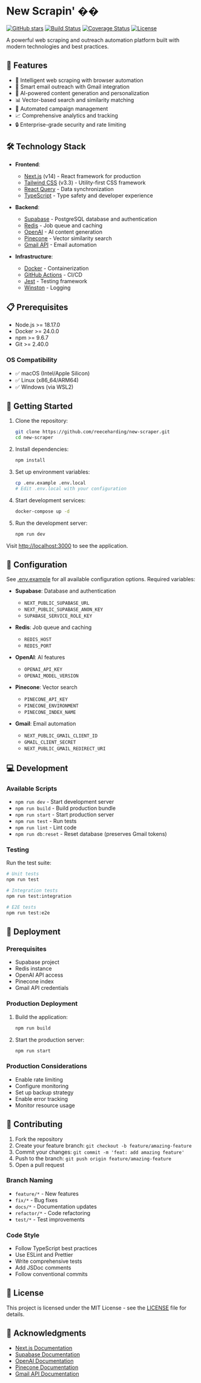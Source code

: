 # New Scrapin' ��

[![GitHub stars](https://img.shields.io/github/stars/reeceharding/new-scraper?style=social)](https://github.com/reeceharding/new-scraper/stargazers)
[![Build Status](https://github.com/reeceharding/new-scraper/workflows/CI/badge.svg)](https://github.com/reeceharding/new-scraper/actions)
[![Coverage Status](https://coveralls.io/repos/github/reeceharding/new-scraper/badge.svg?branch=main)](https://coveralls.io/github/reeceharding/new-scraper?branch=main)
[![License](https://img.shields.io/github/license/reeceharding/new-scraper)](https://github.com/reeceharding/new-scraper/blob/main/LICENSE)

A powerful web scraping and outreach automation platform built with modern technologies and best practices.

## 🎯 Features

- 🤖 Intelligent web scraping with browser automation
- 📧 Smart email outreach with Gmail integration
- 🧠 AI-powered content generation and personalization
- 📊 Vector-based search and similarity matching
- 🔄 Automated campaign management
- 📈 Comprehensive analytics and tracking
- 🔒 Enterprise-grade security and rate limiting

## 🛠️ Technology Stack

- **Frontend**:
  - [Next.js](https://nextjs.org/) (v14) - React framework for production
  - [Tailwind CSS](https://tailwindcss.com/) (v3.3) - Utility-first CSS framework
  - [React Query](https://tanstack.com/query/latest) - Data synchronization
  - [TypeScript](https://www.typescriptlang.org/) - Type safety and developer experience

- **Backend**:
  - [Supabase](https://supabase.com/) - PostgreSQL database and authentication
  - [Redis](https://redis.io/) - Job queue and caching
  - [OpenAI](https://openai.com/) - AI content generation
  - [Pinecone](https://www.pinecone.io/) - Vector similarity search
  - [Gmail API](https://developers.google.com/gmail/api) - Email automation

- **Infrastructure**:
  - [Docker](https://www.docker.com/) - Containerization
  - [GitHub Actions](https://github.com/features/actions) - CI/CD
  - [Jest](https://jestjs.io/) - Testing framework
  - [Winston](https://github.com/winstonjs/winston) - Logging

## 📋 Prerequisites

- Node.js >= 18.17.0
- Docker >= 24.0.0
- npm >= 9.6.7
- Git >= 2.40.0

### OS Compatibility

- ✅ macOS (Intel/Apple Silicon)
- ✅ Linux (x86_64/ARM64)
- ✅ Windows (via WSL2)

## 🚀 Getting Started

1. Clone the repository:
   ```bash
   git clone https://github.com/reeceharding/new-scraper.git
   cd new-scraper
   ```

2. Install dependencies:
   ```bash
   npm install
   ```

3. Set up environment variables:
   ```bash
   cp .env.example .env.local
   # Edit .env.local with your configuration
   ```

4. Start development services:
   ```bash
   docker-compose up -d
   ```

5. Run the development server:
   ```bash
   npm run dev
   ```

Visit [http://localhost:3000](http://localhost:3000) to see the application.

## 🔧 Configuration

See [.env.example](.env.example) for all available configuration options. Required variables:

- **Supabase**: Database and authentication
  - `NEXT_PUBLIC_SUPABASE_URL`
  - `NEXT_PUBLIC_SUPABASE_ANON_KEY`
  - `SUPABASE_SERVICE_ROLE_KEY`

- **Redis**: Job queue and caching
  - `REDIS_HOST`
  - `REDIS_PORT`

- **OpenAI**: AI features
  - `OPENAI_API_KEY`
  - `OPENAI_MODEL_VERSION`

- **Pinecone**: Vector search
  - `PINECONE_API_KEY`
  - `PINECONE_ENVIRONMENT`
  - `PINECONE_INDEX_NAME`

- **Gmail**: Email automation
  - `NEXT_PUBLIC_GMAIL_CLIENT_ID`
  - `GMAIL_CLIENT_SECRET`
  - `NEXT_PUBLIC_GMAIL_REDIRECT_URI`

## 💻 Development

### Available Scripts

- `npm run dev` - Start development server
- `npm run build` - Build production bundle
- `npm run start` - Start production server
- `npm run test` - Run tests
- `npm run lint` - Lint code
- `npm run db:reset` - Reset database (preserves Gmail tokens)

### Testing

Run the test suite:
```bash
# Unit tests
npm run test

# Integration tests
npm run test:integration

# E2E tests
npm run test:e2e
```

## 🚢 Deployment

### Prerequisites

- Supabase project
- Redis instance
- OpenAI API access
- Pinecone index
- Gmail API credentials

### Production Deployment

1. Build the application:
   ```bash
   npm run build
   ```

2. Start the production server:
   ```bash
   npm run start
   ```

### Production Considerations

- Enable rate limiting
- Configure monitoring
- Set up backup strategy
- Enable error tracking
- Monitor resource usage

## 🤝 Contributing

1. Fork the repository
2. Create your feature branch: `git checkout -b feature/amazing-feature`
3. Commit your changes: `git commit -m 'feat: add amazing feature'`
4. Push to the branch: `git push origin feature/amazing-feature`
5. Open a pull request

### Branch Naming

- `feature/*` - New features
- `fix/*` - Bug fixes
- `docs/*` - Documentation updates
- `refactor/*` - Code refactoring
- `test/*` - Test improvements

### Code Style

- Follow TypeScript best practices
- Use ESLint and Prettier
- Write comprehensive tests
- Add JSDoc comments
- Follow conventional commits

## 📄 License

This project is licensed under the MIT License - see the [LICENSE](LICENSE) file for details.

## 🙏 Acknowledgments

- [Next.js Documentation](https://nextjs.org/docs)
- [Supabase Documentation](https://supabase.com/docs)
- [OpenAI Documentation](https://platform.openai.com/docs)
- [Pinecone Documentation](https://docs.pinecone.io)
- [Gmail API Documentation](https://developers.google.com/gmail/api/guides)
